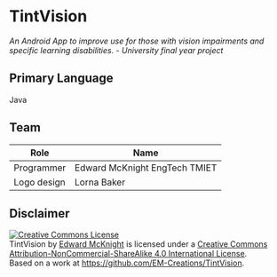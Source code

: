 # TintVision
*An Android App to improve use for those with vision impairments and specific learning disabilities. - University final year project*

## Primary Language
Java

## Team
| Role       | Name                          |
|------------|-------------------------------|
| Programmer | Edward McKnight EngTech TMIET |
| Logo design | Lorna Baker                  |

## Disclaimer
<a rel="license" href="http://creativecommons.org/licenses/by-nc-sa/4.0/"><img alt="Creative Commons License" style="border-width:0" src="https://i.creativecommons.org/l/by-nc-sa/4.0/88x31.png" /></a><br /><span xmlns:dct="http://purl.org/dc/terms/" property="dct:title">TintVision</span> by <a xmlns:cc="http://creativecommons.org/ns#" href="http://www.em-creations.co.uk" property="cc:attributionName" rel="cc:attributionURL">Edward McKnight</a> is licensed under a <a rel="license" href="http://creativecommons.org/licenses/by-nc-sa/4.0/">Creative Commons Attribution-NonCommercial-ShareAlike 4.0 International License</a>.<br />Based on a work at <a xmlns:dct="http://purl.org/dc/terms/" href="https://github.com/EM-Creations/TintVision" rel="dct:source">https://github.com/EM-Creations/TintVision</a>.
